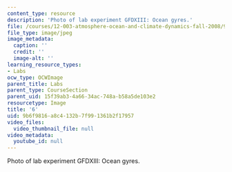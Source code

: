 ```yaml
---
content_type: resource
description: 'Photo of lab experiment GFDXIII: Ocean gyres.'
file: /courses/12-003-atmosphere-ocean-and-climate-dynamics-fall-2008/9b6f9816a8c4132b7f991361b2f17957_6.jpg
file_type: image/jpeg
image_metadata:
  caption: ''
  credit: ''
  image-alt: ''
learning_resource_types:
- Labs
ocw_type: OCWImage
parent_title: Labs
parent_type: CourseSection
parent_uid: 15f39ab3-4a66-34ac-748a-b58a5de103e2
resourcetype: Image
title: '6'
uid: 9b6f9816-a8c4-132b-7f99-1361b2f17957
video_files:
  video_thumbnail_file: null
video_metadata:
  youtube_id: null
---
```

Photo of lab experiment GFDXIII: Ocean gyres.


